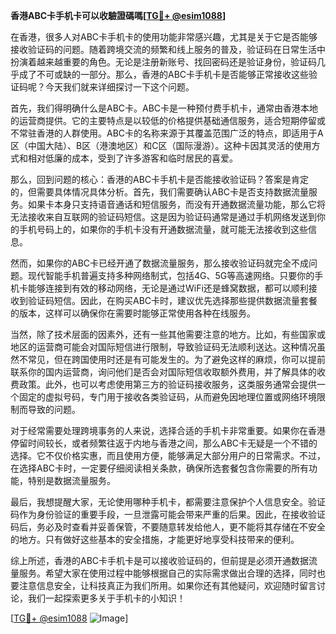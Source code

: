 **香港ABC卡手机卡可以收驗證碼嗎[[TG💪+ @esim1088](https://t.me/s/esim1088)]**

在香港，很多人对ABC卡手机卡的使用功能非常感兴趣，尤其是关于它是否能够接收验证码的问题。随着跨境交流的频繁和线上服务的普及，验证码在日常生活中扮演着越来越重要的角色。无论是注册新账号、找回密码还是验证身份，验证码几乎成了不可或缺的一部分。那么，香港的ABC卡手机卡是否能够正常接收这些验证码呢？今天我们就来详细探讨一下这个问题。

首先，我们得明确什么是ABC卡。ABC卡是一种预付费手机卡，通常由香港本地的运营商提供。它的主要特点是以较低的价格提供基础通信服务，适合短期停留或不常驻香港的人群使用。ABC卡的名称来源于其覆盖范围广泛的特点，即适用于A区（中国大陆）、B区（港澳地区）和C区（国际漫游）。这种卡因其灵活的使用方式和相对低廉的成本，受到了许多游客和临时居民的喜爱。

那么，回到问题的核心：香港的ABC卡手机卡是否能接收验证码？答案是肯定的，但需要具体情况具体分析。首先，我们需要确认ABC卡是否支持数据流量服务。如果卡本身只支持语音通话和短信服务，而没有开通数据流量功能，那么它将无法接收来自互联网的验证码短信。这是因为验证码通常是通过手机网络发送到你的手机号码上的，如果你的手机卡没有开通数据流量，就可能无法接收到这些信息。

然而，如果你的ABC卡已经开通了数据流量服务，那么接收验证码就完全不成问题。现代智能手机普遍支持多种网络制式，包括4G、5G等高速网络。只要你的手机卡能够连接到有效的移动网络，无论是通过WiFi还是蜂窝数据，都可以顺利接收到验证码短信。因此，在购买ABC卡时，建议优先选择那些提供数据流量套餐的版本，这样可以确保你在需要时能够正常使用各种在线服务。

当然，除了技术层面的因素外，还有一些其他需要注意的地方。比如，有些国家或地区的运营商可能会对国际短信进行限制，导致验证码无法顺利送达。这种情况虽然不常见，但在跨国使用时还是有可能发生的。为了避免这样的麻烦，你可以提前联系你的国内运营商，询问他们是否会对国际短信收取额外费用，并了解具体的收费政策。此外，也可以考虑使用第三方的验证码接收服务，这类服务通常会提供一个固定的虚拟号码，专门用于接收各类验证码，从而避免因地理位置或网络环境限制而导致的问题。

对于经常需要处理跨境事务的人来说，选择合适的手机卡非常重要。如果你在香港停留时间较长，或者频繁往返于内地与香港之间，那么ABC卡无疑是一个不错的选择。它不仅价格实惠，而且使用方便，能够满足大部分用户的日常需求。不过，在选择ABC卡时，一定要仔细阅读相关条款，确保所选套餐包含你需要的所有功能，特别是数据流量服务。

最后，我想提醒大家，无论使用哪种手机卡，都需要注意保护个人信息安全。验证码作为身份验证的重要手段，一旦泄露可能会带来严重的后果。因此，在接收验证码后，务必及时查看并妥善保管，不要随意转发给他人，更不能将其存储在不安全的地方。只有做好这些基本的安全措施，才能更好地享受科技带来的便利。

综上所述，香港的ABC卡手机卡是可以接收验证码的，但前提是必须开通数据流量服务。希望大家在使用过程中能够根据自己的实际需求做出合理的选择，同时也要注意信息安全，让科技真正为我们所用。如果你还有其他疑问，欢迎随时留言讨论，我们一起探索更多关于手机卡的小知识！

[[TG💪+ @esim1088](https://t.me/s/esim1088) ![Image](https://i.postimg.cc/4NQfJmqS/Snipaste-2025-05-13-00-14-12.png)]